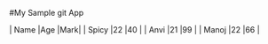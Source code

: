#My Sample git App

| Name   |Age  |Mark|
| Spicy  |22   |40  |
| Anvi   |21   |99  |
| Manoj  |22   |66  |